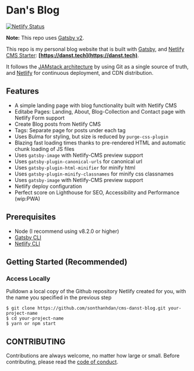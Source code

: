 # Dan's Blog

[![Netlify Status](https://api.netlify.com/api/v1/badges/b654c94e-08a6-4b79-b443-7837581b1d8d/deploy-status)](https://app.netlify.com/sites/gatsby-starter-netlify-cms-ci/deploys)

**Note:** This repo uses [Gatsby v2](https://www.gatsbyjs.org/blog/2018-09-17-gatsby-v2/).

This repo is my personal blog website that is built with [Gatsby](https://www.gatsbyjs.org/), and [Netlify CMS Starter](https://www.netlifycms.org): **[https://danst.tech](https://danst.tech)**.

It follows the [JAMstack architecture](https://jamstack.org) by using Git as a single source of truth, and [Netlify](https://www.netlify.com) for continuous deployment, and CDN distribution.

## Features

- A simple landing page with blog functionality built with Netlify CMS
- Editabe Pages: Landing, About, Blog-Collection and Contact page with Netlify Form support
- Create Blog posts from Netlify CMS
- Tags: Separate page for posts under each tag
- Uses Bulma for styling, but size is reduced by `purge-css-plugin`
- Blazing fast loading times thanks to pre-rendered HTML and automatic chunk loading of JS files
- Uses `gatsby-image` with Netlify-CMS preview support
- Uses `gatsby-plugin-canonical-urls` for canonical url
- Uses `gatsby-plugin-html-minifier` for minify html
- Uses `gatsby-plugin-minify-classnames` for minify css classnames
- Uses `gatsby-image` with Netlify-CMS preview support
- Netlify deploy configuration
- Perfect score on Lighthouse for SEO, Accessibility and Performance (wip:PWA)

## Prerequisites

- Node (I recommend using v8.2.0 or higher)
- [Gatsby CLI](https://www.gatsbyjs.org/docs/)
- [Netlify CLI](https://github.com/netlify/cli)

## Getting Started (Recommended)

### Access Locally

Pulldown a local copy of the Github repository Netlify created for you, with the name you specified in the previous step
```
$ git clone https://github.com/sonthanhdan/cms-danst-blog.git your-project-name
$ cd your-project-name
$ yarn or npm start
```

## CONTRIBUTING

Contributions are always welcome, no matter how large or small. Before contributing,
please read the [code of conduct](CODE_OF_CONDUCT.md).

